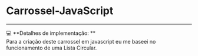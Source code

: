 # Carrossel-JavaScript
***
💻 **Detalhes de implementação: ** <br>
Para a criação deste carrossel em javascript eu me baseei no funcionamento de uma Lista Circular.
